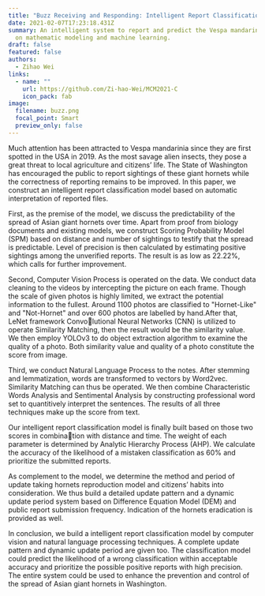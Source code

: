 ```yaml
---
title: "Buzz Receiving and Responding: Intelligent Report Classification Model"
date: 2021-02-07T17:23:18.431Z
summary: An intelligent system to report and predict the Vespa mandarinia based
  on mathematic modeling and machine learning.
draft: false
featured: false
authors:
  - Zihao Wei
links:
  - name: ""
    url: https://github.com/Zi-hao-Wei/MCM2021-C
    icon_pack: fab
image:
  filename: buzz.png
  focal_point: Smart
  preview_only: false
---
```

Much attention has been attracted to Vespa mandarinia since they are first spotted in the USA in 2019. As the most savage alien insects, they pose a great threat to local agriculture and citizens’ life. The State of Washington has encouraged the public to report sightings of these giant hornets while the correctness of reporting remains to be improved. In this paper, we construct an intelligent report classification model based on automatic interpretation of reported files.

First, as the premise of the model, we discuss the predictability of the spread of Asian giant hornets over time. Apart from proof from biology documents and existing models, we construct Scoring Probability Model (SPM) based on distance and number of sightings to testify that the spread is predictable. Level of precision is then calculated by estimating positive sightings among the unverified reports. The result is as low as 22.22%, which calls for further improvement.

Second, Computer Vision Process is operated on the data. We conduct data cleaning to the videos by intercepting the picture on each frame. Though the scale of given photos is highly limited, we extract the potential information to the fullest. Around 1100 photos are classified to "Hornet-Like" and "Not-Hornet" and over 600 photos are labelled by hand.After that, LeNet framework Convolutional Neural Networks (CNN) is utilized to operate Similarity Matching, then the result would be the similarity value. We then employ YOLOv3 to do object extraction algorithm to examine the quality of a photo. Both similarity value and quality of a photo constitute the score from image. 

Third, we conduct Natural Language Process to the notes. After stemming and lemmatization, words are transformed to vectors by Word2vec. Similarity Matching can thus be operated. We then combine Characteristic Words Analysis and Sentimental Analysis by constructing professional word set to quantitively interpret the sentences. The results of all three techniques make up the score from text. 

Our intelligent report classification model is finally built based on those two scores in combination with distance and time. The weight of each parameter is determined by Analytic Hierarchy Process (AHP). We calculate the accuracy of the likelihood of a mistaken classification as 60% and prioritize the submitted reports. 

As complement to the model, we determine the method and period of update taking hornets reproduction model and citizens’ habits into consideration. We thus build a detailed update pattern and a dynamic update period system based on Difference Equation Model (DEM) and public report submission frequency. Indication of the hornets eradication is provided as well. 

In conclusion, we build a intelligent report classification model by computer vision and natural language processing techniques. A complete update pattern and dynamic update period are given too. The classification model could predict the likelihood of a wrong classification within acceptable accuracy and prioritize the possible positive reports with high precision. The entire system could be used to enhance the prevention and control of the spread of Asian giant hornets in Washington.